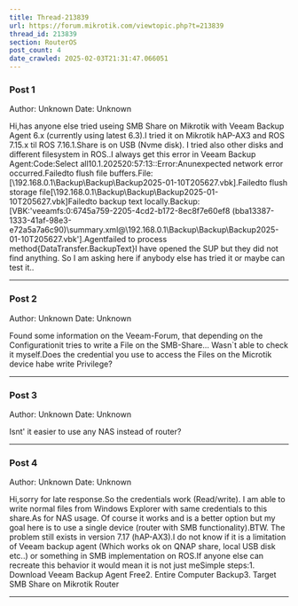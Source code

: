 ```yaml
---
title: Thread-213839
url: https://forum.mikrotik.com/viewtopic.php?t=213839
thread_id: 213839
section: RouterOS
post_count: 4
date_crawled: 2025-02-03T21:31:47.066051
---
```


### Post 1
Author: Unknown
Date: Unknown

Hi,has anyone else tried useing SMB Share on Mikrotik with Veeam Backup Agent 6.x (currently using latest 6.3).I tried it on Mikrotik hAP-AX3 and ROS 7.15.x til ROS 7.16.1.Share is on USB (Nvme disk). I tried also other disks and different filesystem in ROS..I always get this error in Veeam Backup Agent:Code:Select all10.1.202520:57:13::Error:Anunexpected network error occurred.Failedto flush file buffers.File:[\\192.168.0.1\Backup\Backup\Backup2025-01-10T205627.vbk].Failedto flush storage file[\\192.168.0.1\Backup\Backup\Backup2025-01-10T205627.vbk]Failedto backup text locally.Backup:[VBK:'veeamfs:0:6745a759-2205-4cd2-b172-8ec8f7e60ef8 (bba13387-1333-41af-98e3-e72a5a7a6c90)\summary.xml@\\192.168.0.1\Backup\Backup\Backup2025-01-10T205627.vbk'].Agentfailed to process method{DataTransfer.BackupText}I have opened the SUP but they did not find anything. So I am asking here if anybody else has tried it or maybe can test it..

---
### Post 2
Author: Unknown
Date: Unknown

Found some information on the Veeam-Forum, that depending on the Configurationit tries to write a File on the SMB-Share... Wasn`t able to check it myself.Does the credential you use to access the Files on the Microtik device habe write Privilege?

---
### Post 3
Author: Unknown
Date: Unknown

Isnt' it easier to use any NAS instead of router?

---
### Post 4
Author: Unknown
Date: Unknown

Hi,sorry for late response.So the credentials work (Read/write). I am able to write normal files from Windows Explorer with same credentials to this share.As for NAS usage. Of course it works and is a better option but my goal here is to use a single device (router with SMB functionality).BTW. The problem still exists in version 7.17 (hAP-AX3).I do not know if it is a limitation of Veeam backup agent (Which works ok on QNAP share, local USB disk etc..) or something in SMB implementation on ROS.If anyone else can recreate this behavior it would mean it is not just meSimple steps:1. Download Veeam Backup Agent Free2. Entire Computer Backup3. Target SMB Share on Mikrotik Router

---
